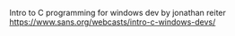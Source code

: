 Intro to C programming for windows dev by jonathan reiter
https://www.sans.org/webcasts/intro-c-windows-devs/